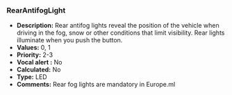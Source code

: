 ### RearAntifogLight

- **Description:** Rear antifog lights reveal the position of the vehicle when
driving in the fog, snow or other conditions that limit visibility. Rear lights
illuminate when you push the button.
- **Values:** 0, 1
- **Priority:** 2-3
- **Vocal alert :** No
- **Calculated:** No
- **Type:** LED	
- **Comments:** Rear fog lights are mandatory in Europe.ml
